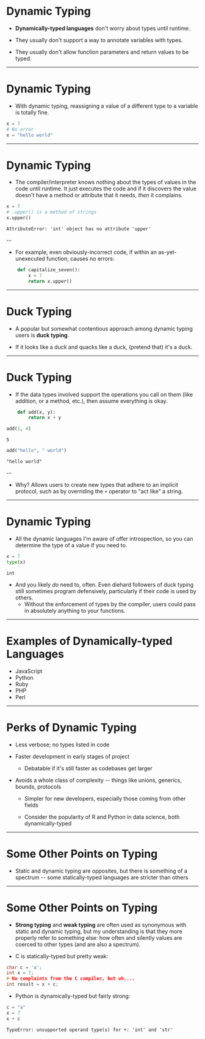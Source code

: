 # Dynamic Typing

- **Dynamically-typed languages** don't worry about types until runtime.

- They usually don't support a way to annotate variables with types.

- They usually don't allow function parameters and return values to be typed.

---

# Dynamic Typing

- With dynamic typing, reassigning a value of a different type to a variable is totally fine.
```python
x = 7
# No error
x = "hello world"
```

---

# Dynamic Typing

- The compiler/interpreter knows nothing about the types of values in the code until runtime. It just executes the code and if it discovers the value doesn't have a method or attribute that it needs, *then* it complains.
```python
x = 7
# .upper() is a method of strings
x.upper()
```
```text
AttributeError: 'int' object has no attribute 'upper'
```

--

- For example, even obviously-incorrect code, if within an as-yet-unexecuted function, causes no errors:
```python
    def capitalize_seven():
        x = 7
        return x.upper()
```

---

# Duck Typing

- A popular but somewhat contentious approach among dynamic typing users is **duck typing**.

- If it looks like a duck and quacks like a duck, (pretend that) it's a duck.

---

# Duck Typing

- If the data types involved support the operations you call on them (like addition, or a method, etc.), then assume everything is okay. 
```python
    def add(x, y):
        return x + y
```
```python
add(1, 4)
```
```text
5
```
```python
add("hello", " world")
```
```text
"hello world"
```

--

- Why? Allows users to create new types that adhere to an implicit protocol, such as by overriding the `+` operator to "act like" a string.

---

# Dynamic Typing

- All the dynamic languages I'm aware of offer introspection, so you can determine the type of a value if you need to.
```python
x = 7
type(x)
```
```text
int
```

- And you likely *do* need to, often. Even diehard followers of duck typing still sometimes program defensively, particularly if their code is used by others.
  - Without the enforcement of types by the compiler, users could pass in absolutely anything to your functions.

---

# Examples of Dynamically-typed Languages

- JavaScript
- Python
- Ruby
- PHP
- Perl

---

# Perks of Dynamic Typing

- Less verbose; no types listed in code

- Faster development in early stages of project

  - Debatable if it's still faster as codebases get larger

- Avoids a whole class of complexity -- things like unions, generics, bounds, protocols

  - Simpler for new developers, especially those coming from other fields

  - Consider the popularity of R and Python in data science, both dynamically-typed

---

# Some Other Points on Typing

- Static and dynamic typing are opposites, but there is something of a spectrum -- some statically-typed languages are stricter than others

---

# Some Other Points on Typing

- **Strong typing** and **weak typing** are often used as synonymous with static and dynamic typing, but my understanding is that they more properly refer to something else: how often and silently values are coerced to other types (and are also a spectrum).

- C is statically-typed but pretty weak:
```c
char c = 'a';
int x = 7;
# No complaints from the C compiler, but uh....
int result = x + c;
```

- Python is dynamically-typed but fairly strong:
```python
c = "a"
x = 7
x + c
```
```text
TypeError: unsupported operand type(s) for +: 'int' and 'str'
```
